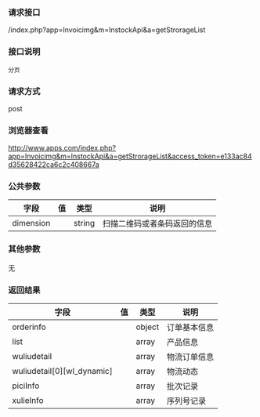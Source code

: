 ### **请求接口**
/index.php?app=Invoicimg&m=InstockApi&a=getStrorageList

### **接口说明**
`分页`

### **请求方式**
post

### **浏览器查看**
http://www.apps.com/index.php?app=Invoicimg&m=InstockApi&a=getStrorageList&access_token=e133ac84d35628422ca6c2c408667a

### **公共参数** 
|字段       |值             |类型    |说明           |
| --------- |--------      |--------|--------       |
|dimension|              |string |扫描二维码或者条码返回的信息  |
### **其他参数**
无

### **返回结果**
|字段       |值             |类型    |说明           |
| --------- |--------      |--------|--------       |
|orderinfo|         | object|订单基本信息 |
|list|         | array| 产品信息|
|wuliudetail|         | array | 物流订单信息 |
|wuliudetail[0][wl_dynamic]|         | array | 物流动态|
|piciInfo|         | array | 批次记录 |
|xulieInfo|       | array | 序列号记录 |

``` javascript